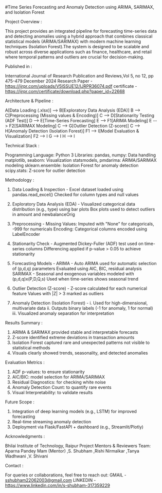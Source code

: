 #Time Series Forecasting and Anomaly Detection using ARIMA, SARIMAX, and Isolation Forest


Project Overview :

This project provides an integrated pipeline for forecasting time-series data and detecting anomalies using a hybrid approach that combines classical statistical models (ARIMA/SARIMAX) with modern
machine learning techniques (Isolation Forest).The system is designed to be scalable and robust across diverse applications such as finance, healthcare, and retail where temporal patterns and outliers 
are crucial for decision-making.


 Published in : 
 
 International Journal of Research Publication and Reviews,Vol 5, no 12, pp 475-479 December 2024 
 Research Paper - https://ijrpr.com/uploads/V5ISSUE12/IJRPR36074.pdf
 certificate - https://ijrpr.com/certificate/download.php?paper_id=22668


Architecture & Pipeline :

A[Data Loading (.xlsx)] --> B[Exploratory Data Analysis (EDA)]
B --> C[Preprocessing (Missing values & Encoding)]
C --> D[Stationarity Testing (ADF Test)]
D --> E[Time-Series Forecasting]
E --> F1[ARIMA Modeling]
E --> F2[SARIMAX Modeling]
C --> G[Outlier Detection (Z-score)]
C --> H[Anomaly Detection (Isolation Forest)]
F1 --> I[Model Evaluation & Visualization]
F2 --> I
G --> I
H --> I


Technical Stack :

Programming Language: Python 3
Libraries:
 pandas, numpy: Data handling
 matplotlib, seaborn: Visualization
 statsmodels, pmdarima: ARIMA/SARIMAX modeling
 sklearn.ensemble: Isolation Forest for anomaly detection
 scipy.stats: Z-score for outlier detection


Methodology :

1. Data Loading & Inspection -
  Excel dataset loaded using pandas.read_excel()
  Checked for column types and null values

2. Exploratory Data Analysis (EDA) -
  Visualized categorical data distribution (e.g., type) using bar plots
  Box plots used to detect outliers in amount and newbalanceOrig

3. Preprocessing -
  Missing Values: Imputed with "None" for categoricals, -999 for numericals
  Encoding: Categorical columns encoded using LabelEncoder

4. Stationarity Check -
  Augmented Dickey-Fuller (ADF) test used on time-series columns
  Differencing applied if p-value > 0.05 to achieve stationarity

5. Forecasting Models -
  ARIMA -
    Auto ARIMA used for automatic selection of (p,d,q) parameters
    Evaluated using AIC, BIC, residual analysis
  SARIMAX -
    Seasonal and exogenous variables modeled with (p,d,q)x(P,D,Q,s)
    Used when time-series shows seasonal trend

6. Outlier Detection (Z-score) -
  Z-score calculated for each numerical feature
  Values with |Z| > 3 marked as outliers

7. Anomaly Detection (Isolation Forest) -
  i. Used for high-dimensional, multivariate data
 ii. Outputs binary labels (-1 for anomaly, 1 for normal)
iii. Visualized anomaly separation for interpretation


Results Summary :

1. ARIMA & SARIMAX provided stable and interpretable forecasts
2. Z-score identified extreme deviations in transaction amounts
3. Isolation Forest captured rare and unexpected patterns not visible to statistical methods
4. Visuals clearly showed trends, seasonality, and detected anomalies


Evaluation Metrics :

1. ADF p-values: to ensure stationarity
2. AIC/BIC: model selection for ARIMA/SARIMAX
3. Residual Diagnostics: for checking white noise
4. Anomaly Detection Count: to quantify rare events
5. Visual Interpretability: to validate results


Future Scope :

1. Integration of deep learning models (e.g., LSTM) for improved forecasting
2. Real-time streaming anomaly detection
3. Deployment via Flask/FastAPI + dashboard (e.g., Streamlit/Plotly)


Acknowledgments : 

Bhilai Institute of Technology, Raipur Project Mentors & Reviewers Team: Aparna Pandey Mam (Mentor) ,S. Shubham ,Rishi Nirmalkar ,Tanya Wadhwani ,V. Shivani


Contact :

For queries or collaborations, feel free to reach out: GMAIL - sshubham22062003@gmail.com LINKEDIN - https://www.linkedin.com/in/s-shubham-317359229
